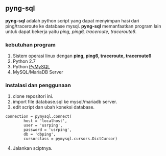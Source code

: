 ## pyng-sql

**pyng-sql** adalah python script yang dapat menyimpan hasi dari ping/traceroute ke database mysql. **pyng-sql** memanfaatkan program lain untuk dapat bekerja yaitu *ping, ping6, traceroute, traceroute6*.

### kebutuhan program
1. Sistem operasi linux dengan **ping, ping6, traceroute, traceroute6**
2. Python 2.7
3. Python [PyMySQL](https://github.com/PyMySQL/PyMySQL)
4. MySQL/MariaDB Server

### instalasi dan penggunaan

1. clone repositori ini.
2. import file database.sql ke mysql/mariadb server.
3. edit script dan ubah koneksi database.

```
connection = pymysql.connect(
        host = 'localhost',
        user = 'usrping',
        password = 'usrping',
        db = 'dbping',
        cursorclass = pymysql.cursors.DictCursor)
```

4. Jalankan sciptnya.

